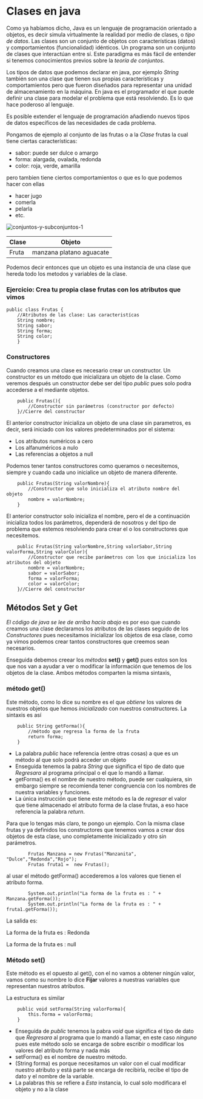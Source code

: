 # Clases en java

Como ya habíamos dicho, Java es un lenguaje de programación orientado a objetos, es decir simula virtualmente la realidad por medio de clases, o *tipo de datos*. Las clases son un conjunto de objetos con características (datos) y comportamientos (funcionalidad) idénticos. Un programa son un conjunto de clases que interactúan entre sí. Este paradigma es más fácil de entender si tenemos conocimientos previos sobre la *teoría de conjuntos*.

Los tipos de datos que podemos declarar en java, por ejemplo *String* también son una clase que tienen sus propias características y comportamientos pero que fueron diseñados para representar una unidad de almacenamiento en la máquina. En java es el programador el que puede definir una clase para modelar el problema que está resolviendo. Es lo que hace poderoso al lenguaje.

 Es posible extender el lenguaje de programación añadiendo nuevos tipos de datos específicos de las necesidades de cada problema.

Pongamos de ejemplo al conjunto de las frutas o a la *Clase* frutas la cual tiene ciertas características:
- sabor: puede ser dulce o amargo
- forma: alargada, ovalada, redonda
- color: roja, verde, amarilla

pero tambien tiene ciertos comportamientos o que es lo que podemos hacer con ellas
- hacer jugo
- comerla
- pelarla
- etc.

![conjuntos-y-subconjuntos-1](https://user-images.githubusercontent.com/99680214/154113419-fd119d80-6e9a-4584-88de-758469ff0ab1.png)

|Clase| Objeto|
|-----|--------|
|Fruta|manzana platano aguacate|

Podemos decir entonces que un objeto es una instancia de una clase que hereda todo los metodos y variables de la clase.

### Ejercicio: Crea tu propia clase frutas con los atributos que vimos

```
public class Frutas {
    //Atributos de las clase: Las caracteristícas
    String nombre;
    String sabor;
    String forma;
    String color;
    }
```
### Constructores

Cuando creamos una clase es necesario crear un constructor. Un constructor es un método que inicializara un objeto de la clase. Como veremos después un constructor debe ser del tipo *public* pues solo podra accederse a el mediante objetos.

```
    public Frutas(){
        //Constructor sin parámetros (constructor por defecto)
    }//Cierre del constructor
```
El anterior constructor inicializa un objeto de una clase sin parametros, es decir, será iniciado con los valores predeterminados por el sistema:
- Los atributos numéricos a cero
- Los alfanuméricos a nulo
- Las referencias a objetos a null

Podemos tener tantos constructores como queramos o necesitemos, siempre y cuando cada uno inicialice un objeto de manera diferente. 
```
    public Frutas(String valorNombre){
        //Constructor que solo inicializa el atributo nombre del objeto
        nombre = valorNombre;
    }
```
El anterior constructor solo inicializa el nombre, pero el de a continuación inicializa todos los parámetros, dependerá de nosotros y del tipo de problema que estemos resolviendo para crear el o los constructores que necesitemos.

```
    public Frutas(String valorNombre,String valorSabor,String valorForma,String valorColor){
        //Constructor que recibe parámetros con los que inicializa los atributos del objeto
        nombre = valorNombre;
        sabor = valorSabor;
        forma = valorForma;
        color = valorColor;
    }//Cierre del constructor
```

## Métodos Set y Get
*El código de java se lee de arriba hacía abajo* es por eso que cuando creamos una clase declaramos los atributos de las clases seguido de los *Constructores* pues necesitamos inicializar los objetos de esa clase, como ya vimos podemos crear tantos constructores que creemos sean necesarios.

Enseguida debemos creear los *métodos* **set()** y **get()** pues estos son los que nos van a ayudar a ver o modificar la información que tenemos de los objetos de la clase. Ambos métodos comparten la misma sintaxis, 

### método get()

Este método, como lo dice su nombre es el que *obtiene* los valores de nuestros objetos que hemos *inicializado* con nuestros constructores.
La sintaxis es así

```
    public String getForma(){
        //método que regresa la forma de la fruta
        return forma;
    }
```
- La palabra *public* hace referencia (entre otras cosas) a que es un método al que solo podrá acceder un objeto
- Enseguida tenemos la pabra *String* que significa el tipo de dato que *Regresara* al programa principal o el que lo mandó a llamar.
- getForma() es el nombre de nuestro método, puede ser cualquiera, sin embargo siempre se recomienda tener congruencia con los nombres de nuestra variables y funciones.
- La única instrucción que tiene este método es la de *regresar* el valor que tiene almacenado el atributo forma de la clase frutas, a eso hace referencia la palabra *return*.

Para que lo tengas más claro, te pongo un ejemplo. Con la misma clase frutas y ya definidos los constructores que tenemos vamos a crear dos objetos de esta clase, uno completamente inicializado y otro sin parámetros.

```
        Frutas Manzana = new Frutas("Manzanita", "Dulce","Redonda","Rojo");
        Frutas fruta1 =  new Frutas();
```
al usar el método getForma() accederemos a los valores que tienen el atributo forma.
```
        System.out.println("La forma de la fruta es : " + Manzana.getForma());
        System.out.println("La forma de la fruta es : " + fruta1.getForma());
```
La salida es:

La forma de la fruta es : Redonda

La forma de la fruta es : null

### Método set()
Este método es el opuesto al get(), con el no vamos a obtener ningún valor, vamos como su nombre lo dice **Fijar** valores a nuestras variables que representan nuestros atributos. 

La estructura es similar

```
    public void setForma(String valorForma){
        this.forma = valorForma;
    }
```
- Enseguida de *public* tenemos la pabra *void* que significa el tipo de dato que *Regresara* al programa que lo mandó a llamar, en este caso *ninguno* pues este método solo se encarga de sobre escribir o modificar los valores del atributo forma y nada más
- setForma() es el nombre de nuestro método.
- (String forma) es porque necesitamos un valor con el cual modificar nuestro atributo y está parte se encarga de recibirla, recibe el tipo de dato y el nombre de la variable.
- La palabras this se refiere a *Esta* instancia, lo cual solo modificara el objeto y no a la clase
